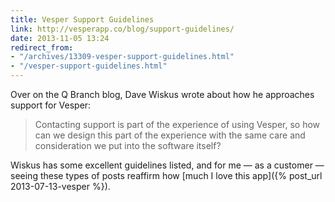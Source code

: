 ```yaml
---
title: Vesper Support Guidelines
link: http://vesperapp.co/blog/support-guidelines/
date: 2013-11-05 13:24
redirect_from:
- "/archives/13309-vesper-support-guidelines.html"
- "/vesper-support-guidelines.html"
---
```



Over on the Q Branch blog, Dave Wiskus wrote about how he approaches support for Vesper:

> Contacting support is part of the experience of using Vesper, so how can we design this part of the experience with the same care and consideration we put into the software itself?

Wiskus has some excellent guidelines listed, and for me &mdash; as a customer &mdash; seeing these types of posts reaffirm how [much I love this app]({% post_url 2013-07-13-vesper %}).
